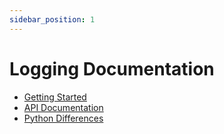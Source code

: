 ```yaml
---
sidebar_position: 1
---
```

# Logging Documentation

* [Getting Started](getting-started.md)
* [API Documentation](/api)
* [Python Differences](python-differences.md)
